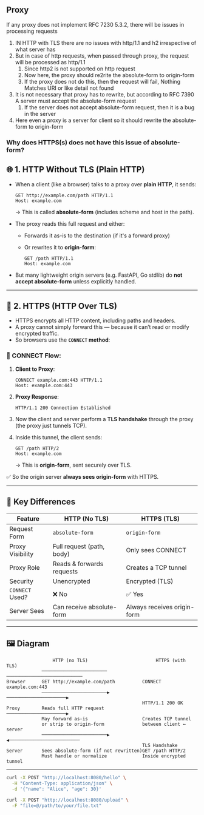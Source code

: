 ## Proxy

If any proxy does not implement RFC 7230 5.3.2, there will be issues in processing requests

1. IN HTTP with TLS there are no issues with http/1.1 and h2 irrespective of what server has
2. But in case of http requests, when passed through proxy, the request will be processed as http/1.1
   1. Since http2 is not supported on http request
   2. Now here, the proxy should re2rite the absolute-form to origin-form
   3. If the proxy does not do this, then the request will fail, Nothing Matches URI or like detail not found
3. It is not necessary that proxy has to rewrite, but according to RFC 7390 A server must accept the absolute-form request
   1. If the server does not accept absolute-form request, then it is a bug in the server
4. Here even a proxy is a server for client so it should rewrite the absolute-form to origin-form

### Why does HTTPS(s) does not have this issue of absolute-form?

## 🌐 1. HTTP Without TLS (Plain HTTP)

* When a client (like a browser) talks to a proxy over **plain HTTP**, it sends:

  ```
  GET http://example.com/path HTTP/1.1
  Host: example.com
  ```

  → This is called **absolute-form** (includes scheme and host in the path).

* The proxy reads this full request and either:

  * Forwards it as-is to the destination (if it's a forward proxy)
  * Or rewrites it to **origin-form**:

    ```
    GET /path HTTP/1.1
    Host: example.com
    ```

* But many lightweight origin servers (e.g. FastAPI, Go stdlib) do **not accept absolute-form** unless explicitly handled.

---

## 🔐 2. HTTPS (HTTP Over TLS)

* HTTPS encrypts all HTTP content, including paths and headers.
* A proxy cannot simply forward this — because it can’t read or modify encrypted traffic.
* So browsers use the **`CONNECT` method**:

### 🔁 CONNECT Flow:

1. **Client to Proxy**:

   ```
   CONNECT example.com:443 HTTP/1.1
   Host: example.com:443
   ```

2. **Proxy Response**:

   ```
   HTTP/1.1 200 Connection Established
   ```

3. Now the client and server perform a **TLS handshake** through the proxy (the proxy just tunnels TCP).

4. Inside this tunnel, the client sends:

   ```
   GET /path HTTP/2
   Host: example.com
   ```

   → This is **origin-form**, sent securely over TLS.

✅ So the origin server **always sees origin-form** with HTTPS.

---

## 📌 Key Differences

| Feature          | HTTP (No TLS)             | HTTPS (TLS)                 |
| ---------------- | ------------------------- | --------------------------- |
| Request Form     | `absolute-form`           | `origin-form`               |
| Proxy Visibility | Full request (path, body) | Only sees CONNECT           |
| Proxy Role       | Reads & forwards requests | Creates a TCP tunnel        |
| Security         | Unencrypted               | Encrypted (TLS)             |
| `CONNECT` Used?  | ❌ No                      | ✅ Yes                       |
| Server Sees      | Can receive absolute-form | Always receives origin-form |

---

## 🖼️ Diagram

```
                 HTTP (no TLS)                         HTTPS (with TLS)
             ────────────────────────             ────────────────────────────
Browser      GET http://example.com/path          CONNECT example.com:443
             ────────────────────────▶            ──────────────────────▶
                                                  HTTP/1.1 200 OK
Proxy        Reads full HTTP request              ──────────────────────▶
             May forward as-is                    Creates TCP tunnel
             or strip to origin-form              between client ↔ server
             ────────────────────────▶            ◀──────────────────────────
                                                  TLS Handshake
Server       Sees absolute-form (if not rewritten)GET /path HTTP/2
             Must handle or normalize             Inside encrypted tunnel
```

---




```bash
curl -X POST "http://localhost:8080/hello" \
  -H "Content-Type: application/json" \
  -d '{"name": "Alice", "age": 30}'

curl -X POST "http://localhost:8080/upload" \
  -F "file=@/path/to/your/file.txt"
```